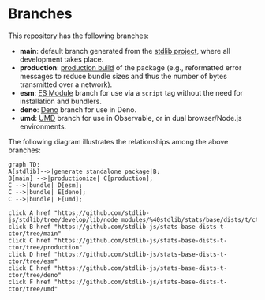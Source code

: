 <!--

@license Apache-2.0

Copyright (c) 2022 The Stdlib Authors.

Licensed under the Apache License, Version 2.0 (the "License");
you may not use this file except in compliance with the License.
You may obtain a copy of the License at

    http://www.apache.org/licenses/LICENSE-2.0

Unless required by applicable law or agreed to in writing, software
distributed under the License is distributed on an "AS IS" BASIS,
WITHOUT WARRANTIES OR CONDITIONS OF ANY KIND, either express or implied.
See the License for the specific language governing permissions and
limitations under the License.

-->

# Branches

This repository has the following branches:

-   **main**: default branch generated from the [stdlib project][stdlib-url], where all development takes place.
-   **production**: [production build][production-url] of the package (e.g., reformatted error messages to reduce bundle sizes and thus the number of bytes transmitted over a network).
-   **esm**: [ES Module][esm-url] branch for use via a `script` tag without the need for installation and bundlers.
-   **deno**: [Deno][deno-url] branch for use in Deno.
-   **umd**: [UMD][umd-url] branch for use in Observable, or in dual browser/Node.js environments.

The following diagram illustrates the relationships among the above branches:

```mermaid
graph TD;
A[stdlib]-->|generate standalone package|B;
B[main] -->|productionize| C[production];
C -->|bundle| D[esm];
C -->|bundle| E[deno];
C -->|bundle| F[umd];

click A href "https://github.com/stdlib-js/stdlib/tree/develop/lib/node_modules/%40stdlib/stats/base/dists/t/ctor"
click B href "https://github.com/stdlib-js/stats-base-dists-t-ctor/tree/main"
click C href "https://github.com/stdlib-js/stats-base-dists-t-ctor/tree/production"
click D href "https://github.com/stdlib-js/stats-base-dists-t-ctor/tree/esm"
click E href "https://github.com/stdlib-js/stats-base-dists-t-ctor/tree/deno"
click F href "https://github.com/stdlib-js/stats-base-dists-t-ctor/tree/umd"
```

[stdlib-url]: https://github.com/stdlib-js/stdlib/tree/develop/lib/node_modules/%40stdlib/stats/base/dists/t/ctor
[production-url]: https://github.com/stdlib-js/stats-base-dists-t-ctor/tree/production
[deno-url]: https://github.com/stdlib-js/stats-base-dists-t-ctor/tree/deno
[umd-url]: https://github.com/stdlib-js/stats-base-dists-t-ctor/tree/umd
[esm-url]: https://github.com/stdlib-js/stats-base-dists-t-ctor/tree/esm